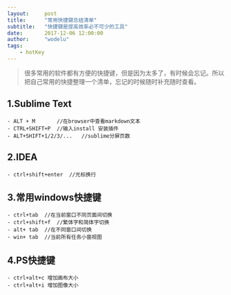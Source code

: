 ```yaml
---
layout:     post
title:      "常用快捷键总结清单"
subtitle:   "快捷键是提高效率必不可少的工具"
date:       2017-12-06 12:00:00
author:     "wodelu"
tags:
    - hotKey
---
```


> 很多常用的软件都有方便的快捷键，但是因为太多了，有时候会忘记。所以把自己常用的快捷整理一个清单，忘记的时候随时补充随时查看。

## 1.Sublime Text
```
- ALT + M 		//在browser中查看markdown文本
- CTRL+SHIFT+P 	//输入install 安装插件
- ALT+SHIFT+1/2/3/... 	//sublime分屏页数
```

## 2.IDEA
```
- ctrl+shift+enter 	//光标换行
```
## 3.常用windows快捷键
```
- ctrl+tab 	//在当前窗口不同页面间切换
- ctrl+shift+f 	//繁体字和简体字切换
- alt+ tab 	//在不同窗口间切换
- win+ tab 	//当前所有任务小窗视图
```

## 4.PS快捷键
```
- ctrl+alt+c 增加画布大小
- ctrl+alt+i 增加图像大小
```